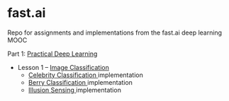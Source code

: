 # fast.ai
Repo for assignments and implementations from the fast.ai deep learning MOOC


Part 1: <a href = "https://github.com/anjay1101/fast.ai/blob/master/Practical_Deep_Learning_Notes.ipynb"> Practical Deep Learning <a>
* Lesson 1 – <a href = "https://course.fast.ai/videos/?lesson=1"> Image Classification 
   * <a href = https://github.com/anjay1101/fast.ai/blob/master/Celebrity_Classification.ipynb > Celebrity Classification <a> implementation
   * <a href = https://github.com/anjay1101/fast.ai/blob/master/Berry_Classif.ipynb > Berry Classification <a> implementation
   * <a href = https://github.com/anjay1101/fast.ai/blob/master/Illusion-Sensing.ipynb > Illusion Sensing <a> implementation

  
  
 
